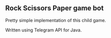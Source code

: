 <h2>Rock Scissors Paper game bot</h2>

Pretty simple implementation of this child game. <br>

Written using Telegram API for Java.
